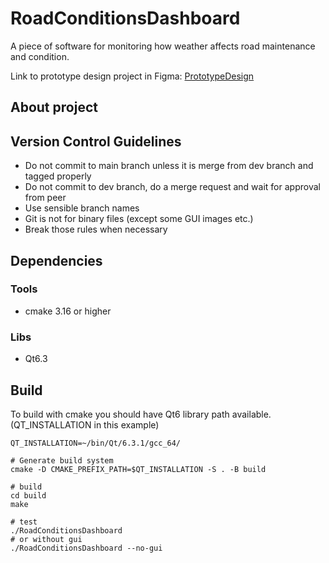 # RoadConditionsDashboard

A piece of software for monitoring how weather affects road maintenance and condition.

Link to prototype design project in Figma:
[PrototypeDesign](https://www.figma.com/file/A3VuGjqxbROXrJS2WUY8wV/UI-Proto-0.1)


## About project

## Version Control Guidelines

* Do not commit to main branch unless it is merge from dev branch and tagged properly
* Do not commit to dev branch, do a merge request and wait for approval from peer
* Use sensible branch names
* Git is not for binary files (except some GUI images etc.)
* Break those rules when necessary

## Dependencies
### Tools

* cmake 3.16 or higher

### Libs

* Qt6.3

## Build
To build with cmake you should have Qt6 library path available. (QT_INSTALLATION in this example)

```
QT_INSTALLATION=~/bin/Qt/6.3.1/gcc_64/

# Generate build system
cmake -D CMAKE_PREFIX_PATH=$QT_INSTALLATION -S . -B build

# build
cd build
make

# test
./RoadConditionsDashboard
# or without gui
./RoadConditionsDashboard --no-gui
```

